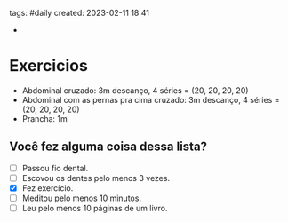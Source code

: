 tags: #daily 
created: 2023-02-11 18:41

- 

# Exercicios
- Abdominal cruzado: 3m descanço, 4 séries = (20, 20, 20, 20)
- Abdominal com as pernas pra cima cruzado: 3m descanço, 4 séries = (20, 20, 20, 20)
- Prancha: 1m

## Você fez alguma coisa dessa lista?
- [ ] Passou fio dental.
- [ ] Escovou os dentes pelo menos 3 vezes.
- [x] Fez exercício.
- [ ] Meditou pelo menos 10 minutos.
- [ ] Leu pelo menos 10 páginas de um livro.